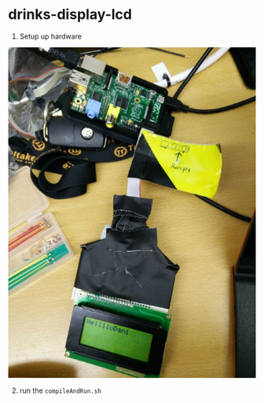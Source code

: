 # drinks-display-lcd


1. Setup up hardware

![our setup](setup.jpg)

2. run the `compileAndRun.sh`
